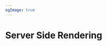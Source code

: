 ```yaml
---
ogImage: true
---
```


# Server Side Rendering

<!-- TODO:
  - What is Server Side Rendering?
    - pros and cons
  - How to implement Server Side Rendering in a Nuxt.js app
  - Actual example
-->
